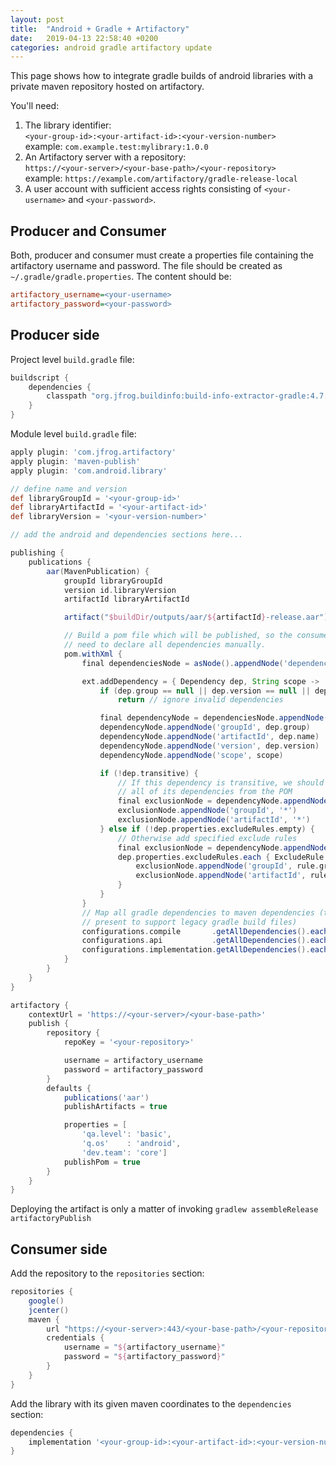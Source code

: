 ```yaml
---
layout: post
title:  "Android + Gradle + Artifactory"
date:   2019-04-13 22:58:40 +0200
categories: android gradle artifactory update
---
```


This page shows how to integrate gradle builds of android libraries with a private maven repository hosted on artifactory.

You'll need:

1. The library identifier:  
    `<your-group-id>:<your-artifact-id>:<your-version-number>`  
    example: `com.example.test:mylibrary:1.0.0`
2. An Artifactory server with a repository:  
    `https://<your-server>/<your-base-path>/<your-repository>`  
    example: `https://example.com/artifactory/gradle-release-local`
3. A user account with sufficient access rights consisting of `<your-username>` and `<your-password>`.

## Producer and Consumer

Both, producer and consumer must create a properties file containing the artifactory username and password.
The file should be created as `~/.gradle/gradle.properties`.
The content should be:

```ini
artifactory_username=<your-username>
artifactory_password=<your-password>
```

## Producer side

Project level `build.gradle` file:

```groovy
buildscript {
    dependencies {
        classpath "org.jfrog.buildinfo:build-info-extractor-gradle:4.7.1"
    }
}
```

Module level `build.gradle` file:

```groovy
apply plugin: 'com.jfrog.artifactory'
apply plugin: 'maven-publish'
apply plugin: 'com.android.library'

// define name and version
def libraryGroupId = '<your-group-id>'
def libraryArtifactId = '<your-artifact-id>'
def libraryVersion = '<your-version-number>'

// add the android and dependencies sections here...

publishing {
    publications {
        aar(MavenPublication) {
            groupId libraryGroupId
            version id.libraryVersion
            artifactId libraryArtifactId

            artifact("$buildDir/outputs/aar/${artifactId}-release.aar")

            // Build a pom file which will be published, so the consumer does not
            // need to declare all dependencies manually.
            pom.withXml {
                final dependenciesNode = asNode().appendNode('dependencies')

                ext.addDependency = { Dependency dep, String scope ->
                    if (dep.group == null || dep.version == null || dep.name == null || dep.name == "unspecified")
                        return // ignore invalid dependencies

                    final dependencyNode = dependenciesNode.appendNode('dependency')
                    dependencyNode.appendNode('groupId', dep.group)
                    dependencyNode.appendNode('artifactId', dep.name)
                    dependencyNode.appendNode('version', dep.version)
                    dependencyNode.appendNode('scope', scope)

                    if (!dep.transitive) {
                        // If this dependency is transitive, we should force exclude
                        // all of its dependencies from the POM
                        final exclusionNode = dependencyNode.appendNode('exclusions').appendNode('exclusion')
                        exclusionNode.appendNode('groupId', '*')
                        exclusionNode.appendNode('artifactId', '*')
                    } else if (!dep.properties.excludeRules.empty) {
                        // Otherwise add specified exclude rules
                        final exclusionNode = dependencyNode.appendNode('exclusions').appendNode('exclusion')
                        dep.properties.excludeRules.each { ExcludeRule rule ->
                            exclusionNode.appendNode('groupId', rule.group ?: '*')
                            exclusionNode.appendNode('artifactId', rule.module ?: '*')
                        }
                    }
                }
                // Map all gradle dependencies to maven dependencies (the compile dependency of gradle is only
                // present to support legacy gradle build files)
                configurations.compile       .getAllDependencies().each { dep -> addDependency(dep, "compile") }
                configurations.api           .getAllDependencies().each { dep -> addDependency(dep, "compile") }
                configurations.implementation.getAllDependencies().each { dep -> addDependency(dep, "runtime") }
            }
        }
    }
}

artifactory {
    contextUrl = 'https://<your-server>/<your-base-path>'
    publish {
        repository {
            repoKey = '<your-repository>'

            username = artifactory_username
            password = artifactory_password
        }
        defaults {
            publications('aar')
            publishArtifacts = true

            properties = [
                'qa.level': 'basic',
                'q.os'    : 'android',
                'dev.team': 'core']
            publishPom = true
        }
    }
}
```

Deploying the artifact is only a matter of invoking `gradlew assembleRelease artifactoryPublish`

## Consumer side

Add the repository to the `repositories` section:

```groovy
repositories {
    google()
    jcenter()
    maven {
        url "https://<your-server>:443/<your-base-path>/<your-repository>"
        credentials {
            username = "${artifactory_username}"
            password = "${artifactory_password}"
        }
    }
}
```

Add the library with its given maven coordinates to the `dependencies` section:

```groovy
dependencies {
    implementation '<your-group-id>:<your-artifact-id>:<your-version-number>'
}
```
